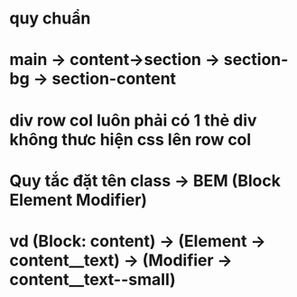 # quy chuẩn

# main -> content->section -> section-bg -> section-content

# div row col luôn phải có 1 thẻ div không thưc hiện css lên row col

# Quy tắc đặt tên class -> BEM (Block Element Modifier)

# vd (Block: content) -> (Element -> content__text) -> (Modifier -> content__text--small)
